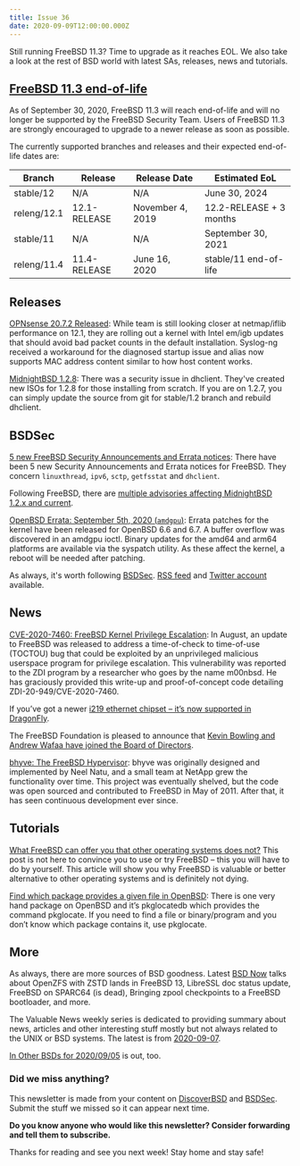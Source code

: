 ```yaml
---
title: Issue 36
date: 2020-09-09T12:00:00.000Z
---
```


Still running FreeBSD 11.3? Time to upgrade as it reaches EOL. We also take a look at the rest of BSD world with latest SAs, releases, news and tutorials.

<!-- more -->

## [FreeBSD 11.3 end-of-life](https://bsdsec.net/articles/freebsd-announce-freebsd-11-3-end-of-life?utm_source=bsdweekly)

As of September 30, 2020, FreeBSD 11.3 will reach end-of-life and will no longer be supported by the FreeBSD Security Team. Users of FreeBSD 11.3 are strongly encouraged to upgrade to a newer release as soon as possible.

The currently supported branches and releases and their expected end-of-life
dates are:

|   Branch    |   Release    |  Release Date     |      Estimated EoL      |
|-------------|--------------|-------------------|-------------------------|
| stable/12   | N/A          | N/A               | June 30, 2024           |
| releng/12.1 | 12.1-RELEASE | November 4, 2019  | 12.2-RELEASE + 3 months |
| stable/11   | N/A          | N/A               | September 30, 2021      |
| releng/11.4 | 11.4-RELEASE | June 16, 2020     | stable/11 end-of-life   |

## Releases

[OPNsense 20.7.2 Released](https://opnsense.org/opnsense-20-7-2-released/?utm_source=bsdweekly): While team is still looking closer at netmap/iflib performance on 12.1, they are rolling out a kernel with Intel em/igb updates that should avoid bad packet counts in the default installation. Syslog-ng received a workaround for the diagnosed startup issue and alias now supports MAC address content similar to how host content works.

[MidnightBSD 1.2.8](http://www.justjournal.com/users/mbsd?utm_source=bsdweekly): There was a security issue in dhclient. They've created new ISOs for 1.2.8 for those installing from scratch. If you are on 1.2.7, you can simply update the source from git for stable/1.2 branch and rebuild dhclient.

## BSDSec

[5 new FreeBSD Security Announcements and Errata notices](https://bsdsec.net/tags/freebsd?utm_source=bsdweekly): There have been 5 new Security Announcements and Errata notices for FreeBSD. They concern `linuxthread`, `ipv6`, `sctp`, `getfsstat` and `dhclient`.

Following FreeBSD, there are [multiple advisories affecting MidnightBSD 1.2.x and current](https://bsdsec.net/articles/midnightbsd-security-multiple-advisories?utm_source=bsdweekly).

[OpenBSD Errata: September 5th, 2020 (`amdgpu`)](https://bsdsec.net/articles/openbsd-errata-september-5th-2020-amdgpu?utm_source=bsdweekly): Errata patches for the kernel have been released for OpenBSD 6.6 and 6.7. A buffer overflow was discovered in an amdgpu ioctl. Binary updates for the amd64 and arm64 platforms are available via the syspatch utility. As these affect the kernel, a reboot will be needed after patching.

As always, it's worth following [BSDSec](https://bsdsec.net). [RSS feed](https://bsdsec.net/articles.atom) and [Twitter account](https://twitter.com/bsdsec) available.

## News

[CVE-2020-7460: FreeBSD Kernel Privilege Escalation](https://www.thezdi.com/blog/2020/9/1/cve-2020-7460-freebsd-kernel-privilege-escalation?utm_source=bsdweekly): In August, an update to FreeBSD was released to address a time-of-check to time-of-use (TOCTOU) bug that could be exploited by an unprivileged malicious userspace program for privilege escalation. This vulnerability was reported to the ZDI program by a researcher who goes by the name m00nbsd. He has graciously provided this write-up and proof-of-concept code detailing ZDI-20-949/CVE-2020-7460.

If you’ve got a newer [ i219 ethernet chipset – it’s now supported in DragonFly](https://www.dragonflydigest.com/2020/09/02/24905.html?utm_source=bsdweekly).

The FreeBSD Foundation is pleased to announce that [Kevin Bowling and Andrew Wafaa have joined the Board of Directors](https://freebsdfoundation.org/blog/freebsd-foundation-welcomes-new-board-members-2/?utm_source=bsdweekly).

[bhyve: The FreeBSD Hypervisor](https://klarasystems.com/articles/bhyve-the-freebsd-hypervisor/?utm_source=bsdweekly): bhyve was originally designed and implemented by Neel Natu, and a small team at NetApp grew the functionality over time. This project was eventually shelved, but the code was open sourced and contributed to FreeBSD in May of 2011. After that, it has seen continuous development ever since.

## Tutorials

[What FreeBSD can offer you that other operating systems does not?](https://vermaden.wordpress.com/2020/09/07/quare-freebsd/?utm_source=bsdweekly) This post is not here to convince you to use or try FreeBSD – this you will have to do by yourself. This article will show you why FreeBSD is valuable or better alternative to other operating systems and is definitely not dying.

[Find which package provides a given file in OpenBSD](https://dataswamp.org/~solene/2020-09-04-pkglocate-openbsd.html?utm_source=bsdweekly): There is one very hand package on OpenBSD and it’s pkglocatedb which provides the command pkglocate. If you need to find a file or binary/program and you don’t know which package contains it, use pkglocate.

## More

As always, there are more sources of BSD goodness. Latest [BSD Now](https://www.bsdnow.tv/366?utm_source=bsdweekly) talks about OpenZFS with ZSTD lands in FreeBSD 13, LibreSSL doc status update, FreeBSD on SPARC64 (is dead), Bringing zpool checkpoints to a FreeBSD bootloader, and more.

The Valuable News weekly series is dedicated to providing summary about news, articles and other interesting stuff mostly but not always related to the UNIX or BSD systems. The latest is from [2020-09-07](https://vermaden.wordpress.com/2020/09/07/valuable-news-2020-09-07/?utm_source=bsdweekly).

[In Other BSDs for 2020/09/05](https://www.dragonflydigest.com/2020/09/05/24909.html?utm_source=bsdweekly) is out, too.

### Did we miss anything?

This newsletter is made from your content on [DiscoverBSD](https://discoverbsd.com) and [BSDSec](https://bsdsec.net). Submit the stuff we missed so it can appear next time.

**Do you know anyone who would like this newsletter? Consider forwarding and tell them to subscribe.**

Thanks for reading and see you next week! Stay home and stay safe!
